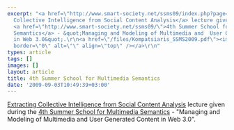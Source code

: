```yaml
---
excerpt: "<a href=\"http://www.smart-society.net/ssms09/index.php?page=yiannis\">Extracting
  Collective Intelligence from Social Content Analysis</a> lecture given during the
  <a href=\"http://www.smart-society.net/ssms09/\">4th Summer School for Multimedia
  Semantics</a> - &quot;Managing and Modeling of Multimedia and  User Generated Content
  in Web 3.0&quot;.\r\n<a href=\"/files/Kompatsiaris_SSMS2009.pdf\"><img src=\"/files/pdf/pdf.png\"
  border=\"0\" alt=\"\" align=\"top\" /></a>\r\n"
types: article
tags: []
images: []
layout: article
title: 4th Summer School for Multimedia Semantics
date: '2009-09-03T10:49:39+03:00'
---
```

<a href="http://www.smart-society.net/ssms09/index.php?page=yiannis">Extracting Collective Intelligence from Social Content Analysis</a> lecture given during the <a href="http://www.smart-society.net/ssms09/">4th Summer School for Multimedia Semantics</a> - &quot;Managing and Modeling of Multimedia and  User Generated Content in Web 3.0&quot;.
<a href="/files/Kompatsiaris_SSMS2009.pdf"><img src="/files/pdf/pdf.png" border="0" alt="" align="top" /></a>
